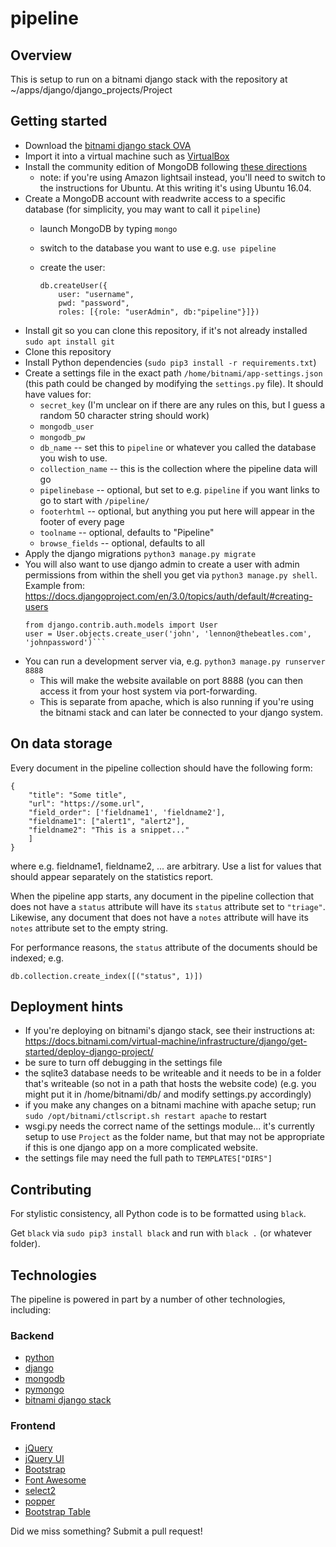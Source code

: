 # pipeline

## Overview

This is setup to run on a bitnami django stack with the repository at ~/apps/django/django_projects/Project

## Getting started
- Download the [bitnami django stack OVA][1]
- Import it into a virtual machine such as [VirtualBox][2]
- Install the community edition of MongoDB following [these directions][3]
  - note: if you're using Amazon lightsail instead, you'll need to switch to the instructions for Ubuntu. At this writing it's using Ubuntu 16.04.
- Create a MongoDB account with readwrite access to a specific database (for simplicity, you may want to call it `pipeline`)
  - launch MongoDB by typing `mongo`
  - switch to the database you want to use e.g. `use pipeline`
  - create the user:
  
        db.createUser({
            user: "username",
            pwd: "password",
            roles: [{role: "userAdmin", db:"pipeline"}]})
            
- Install git so you can clone this repository, if it's not already installed `sudo apt install git`
- Clone this repository
- Install Python dependencies (`sudo pip3 install -r requirements.txt`)
- Create a settings file in the exact path `/home/bitnami/app-settings.json` (this path could be changed by modifying the `settings.py` file). It should have values for:
  - `secret_key` (I'm unclear on if there are any rules on this, but I guess a random 50 character string should work)
  - `mongodb_user`
  - `mongodb_pw`
  - `db_name` -- set this to `pipeline` or whatever you called the database you wish to use.
  - `collection_name` -- this is the collection where the pipeline data will go
  - `pipelinebase` -- optional, but set to e.g. `pipeline` if you want links to go to start with `/pipeline/`
  - `footerhtml` -- optional, but anything you put here will appear in the footer of every page
  - `toolname` -- optional, defaults to "Pipeline"
  - `browse_fields` -- optional, defaults to all
- Apply the django migrations
  `python3 manage.py migrate`
- You will also want to use django admin to create a user with admin permissions from within the
  shell you get via `python3 manage.py shell`.
  Example from: https://docs.djangoproject.com/en/3.0/topics/auth/default/#creating-users
  ```
  from django.contrib.auth.models import User
  user = User.objects.create_user('john', 'lennon@thebeatles.com', 'johnpassword')```
- You can run a development server via, e.g. `python3 manage.py runserver 8888`
  - This will make the website available on port 8888 (you can then access it from your host system via port-forwarding.
  - This is separate from apache, which is also running if you're using the bitnami stack and can later be connected to your django system.

## On data storage

Every document in the pipeline collection should have the following form:

    {
        "title": "Some title",
        "url": "https://some.url",
        "field_order": ['fieldname1', 'fieldname2'],
        "fieldname1": ["alert1", "alert2"],
        "fieldname2": "This is a snippet..."
        ]
    }

where e.g. fieldname1, fieldname2, ... are arbitrary. Use a list for values that should appear separately on the statistics report.

When the pipeline app starts, any document in the pipeline collection that does not have a `status` attribute will have its `status` attribute set to `"triage"`.
Likewise, any document that does not have a `notes` attribute will have its `notes` attribute set to the empty string.

For performance reasons, the `status` attribute of the documents should be indexed; e.g.

    db.collection.create_index([("status", 1)])

## Deployment hints
- If you're deploying on bitnami's django stack, see their instructions at: https://docs.bitnami.com/virtual-machine/infrastructure/django/get-started/deploy-django-project/
- be sure to turn off debugging in the settings file
- the sqlite3 database needs to be writeable and it needs to be in a folder that's writeable (so not in a path that hosts the website code)
  (e.g. you might put it in /home/bitnami/db/ and modify settings.py accordingly)
- if you make any changes on a bitnami machine with apache setup; run `sudo /opt/bitnami/ctlscript.sh restart apache` to restart
- wsgi.py needs the correct name of the settings module... it's currently setup to use `Project` as the folder name, but that
  may not be appropriate if this is one django app on a more complicated website.
 - the settings file may need the full path to `TEMPLATES["DIRS"]`



## Contributing
For stylistic consistency, all Python code is to be formatted using `black`.

Get `black` via `sudo pip3 install black` and run with `black .` (or whatever folder).


## Technologies

The pipeline is powered in part by a number of other technologies, including:

### Backend
- [python](https://python.org)
- [django](https://www.djangoproject.com/)
- [mongodb](https://mongodb.com)
- [pymongo](https://pypi.org/project/pymongo/)
- [bitnami django stack][1]

### Frontend
- [jQuery](https://jquery.com)
- [jQuery UI](https://jqueryui.com/)
- [Bootstrap](https://getbootstrap.com/)
- [Font Awesome](https://fontawesome.com)
- [select2](https://select2.org/)
- [popper](https://popper.js.org)
- [Bootstrap Table](https://bootstrap-table.com/)


Did we miss something? Submit a pull request!

[1]: https://bitnami.com/stack/django/virtual-machine "Bitnami django OVA"
[2]: https://www.virtualbox.org/ "VirtualBox"
[3]: https://docs.mongodb.com/manual/tutorial/install-mongodb-on-debian/ "MongoDB installation guide"